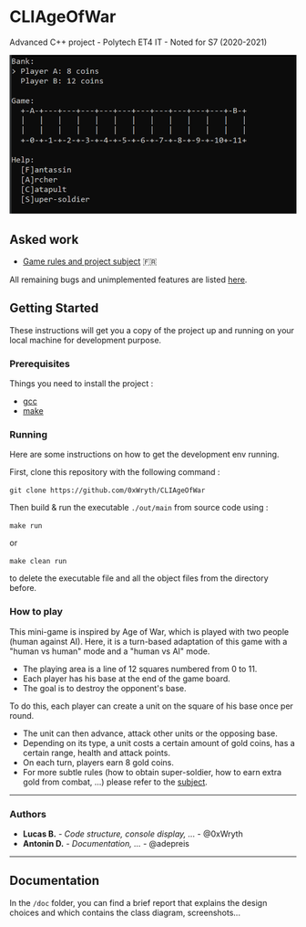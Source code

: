 # CLIAgeOfWar

Advanced C++ project - Polytech ET4 IT - Noted for S7 (2020-2021)

![Illustration : application preview](./doc/screenshot.png)

## Asked work

- [Game rules and project subject](./Projet_C++_TP.pdf) :fr:

All remaining bugs and unimplemented features are listed [here](https://github.com/0xWryth/CLIAgeOfWar/issues).

## Getting Started

These instructions will get you a copy of the project up and running on your local machine for development purpose.

### Prerequisites

Things you need to install the project :

- [gcc](https://gcc.gnu.org/)
- [make](http://www.gnu.org/software/make/)


### Running

Here are some instructions on how to get the development env running.

First, clone this repository with the following command :

`git clone https://github.com/0xWryth/CLIAgeOfWar`

Then build & run the executable `./out/main` from source code using :

`make run`

or

`make clean run`

to delete the executable file and all the object files from the directory before.


### How to play

This mini-game is inspired by Age of War, which is played with two people (human against AI).
Here, it is a turn-based adaptation of this game with a "human vs human" mode and a "human vs AI" mode.

* The playing area is a line of 12 squares numbered from 0 to 11.
* Each player has his base at the end of the game board.
* The goal is to destroy the opponent's base.

To do this, each player can create a unit on the square of his base once per round.

* The unit can then advance, attack other units or the opposing base.
* Depending on its type, a unit costs a certain amount of gold coins, has a certain range, health and attack points.
* On each turn, players earn 8 gold coins.
* For more subtle rules (how to obtain super-soldier, how to earn extra gold from combat, ...) please refer to the [subject](./Projet_C++_TP.pdf).

---

### Authors

* **Lucas B.** - *Code structure, console display, ...* - @0xWryth
* **Antonin D.** - *Documentation, ...* - @adepreis

---

## Documentation

In the `/doc` folder, you can find a brief report that explains the design choices and which contains the class diagram, screenshots...
